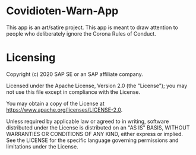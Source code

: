 # Covidioten-Warn-App

This app is an art/satire project. This app is meant to draw attention to people who deliberately ignore the Corona Rules of Conduct.

# Licensing

Copyright (c) 2020 SAP SE or an SAP affiliate company.

Licensed under the Apache License, Version 2.0 (the "License"); you may not use this file except in compliance with the License.

You may obtain a copy of the License at https://www.apache.org/licenses/LICENSE-2.0.

Unless required by applicable law or agreed to in writing, software distributed under the License is distributed on an "AS IS" BASIS, WITHOUT WARRANTIES OR CONDITIONS OF ANY KIND, either express or implied. See the LICENSE for the specific language governing permissions and limitations under the License.
